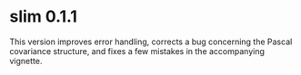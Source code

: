 # slim 0.1.1

This version improves error handling, corrects a bug concerning the Pascal
covariance structure, and fixes a few mistakes in the accompanying vignette.
